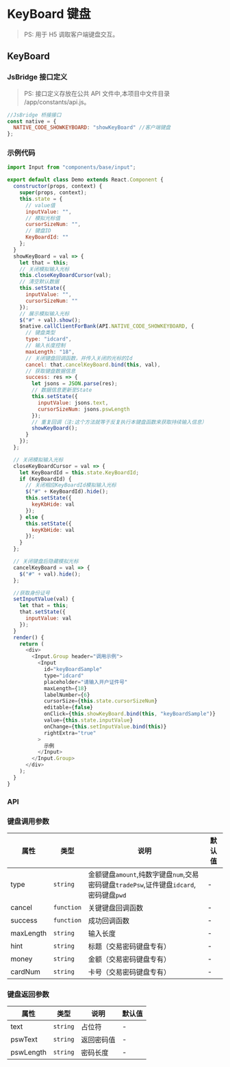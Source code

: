 # KeyBoard 键盘

> PS: 用于 H5 调取客户端键盘交互。

## KeyBoard

### JsBridge 接口定义

> PS: 接口定义存放在公共 API 文件中,本项目中文件目录 /app/constants/api.js。

```js
//JsBridge 桥接接口
const native = {
  NATIVE_CODE_SHOWKEYBOARD: "showKeyBoard" //客户端键盘
};
```

### 示例代码

```js
import Input from "components/base/input";

export default class Demo extends React.Component {
  constructor(props, context) {
    super(props, context);
    this.state = {
      // value值
      inputValue: "",
      // 模拟光标值
      cursorSizeNum: "",
      // 键盘ID
      KeyBoardId: ""
    };
  }
  showKeyBoard = val => {
    let that = this;
    // 关闭模拟输入光标
    this.closeKeyBoardCursor(val);
    // 清空默认数据
    this.setState({
      inputValue: "",
      cursorSizeNum: ""
    });
    // 展示模拟输入光标
    $("#" + val).show();
    $native.callClientForBank(API.NATIVE_CODE_SHOWKEYBOARD, {
      // 键盘类型
      type: "idcard",
      // 输入长度控制
      maxLength: "18",
      // 关闭键盘回调函数，并传入关闭的光标的Id
      cancel: that.cancelKeyBoard.bind(this, val),
      // 获取键盘数据信息
      success: res => {
        let jsons = JSON.parse(res);
        // 数据信息更新至State
        this.setState({
          inputValue: jsons.text,
          cursorSizeNum: jsons.pswLength
        });
        // 重复回调（注:这个方法就等于反复执行本键盘函数来获取持续输入信息）
        showKeyBoard();
      }
    });
  };

  // 关闭模拟输入光标
  closeKeyBoardCursor = val => {
    let KeyBoardId = this.state.KeyBoardId;
    if (KeyBoardId) {
      // 关闭相应KeyBoardId模拟输入光标
      $("#" + KeyBoardId).hide();
      this.setState({
        keyKbHide: val
      });
    } else {
      this.setState({
        keyKbHide: val
      });
    }
  };

  // 关闭键盘后隐藏模拟光标
  cancelKeyBoard = val => {
    $("#" + val).hide();
  };

  //获取身份证号
  setInputValue(val) {
    let that = this;
    that.setState({
      inputValue: val
    });
  }
  render() {
    return (
      <div>
        <Input.Group header="调用示例">
          <Input
            id="keyBoardSample"
            type="idcard"
            placeholder="请输入开户证件号"
            maxLength={18}
            labelNumber={6}
            cursorSize={this.state.cursorSizeNum}
            editable={false}
            onClick={this.showKeyBoard.bind(this, "keyBoardSample")}
            value={this.state.inputValue}
            onChange={this.setInputValue.bind(this)}
            rightExtra="true"
          >
            示例
          </Input>
        </Input.Group>
      </div>
    );
  }
}
```

### API

### 键盘调用参数

| 属性      | 类型       | 说明                                                                                   | 默认值 |
| --------- | ---------- | -------------------------------------------------------------------------------------- | ------ |
| type      | `string`   | 金额键盘`amount`,纯数字键盘`num`,交易密码键盘`tradePsw`,证件键盘`idcard`,密码键盘`pwd` | -      |
| cancel    | `function` | 关键键盘回调函数                                                                       | -      |
| success   | `function` | 成功回调函数                                                                           | -      |
| maxLength | `string`   | 输入长度                                                                               | -      |
| hint      | `string`   | 标题（交易密码键盘专有）                                                               | -      |
| money     | `string`   | 金额（交易密码键盘专有）                                                               | -      |
| cardNum   | `string`   | 卡号（交易密码键盘专有）                                                               | -      |

### 键盘返回参数

| 属性      | 类型     | 说明       | 默认值 |
| --------- | -------- | ---------- | ------ |
| text      | `string` | 占位符     | -      |
| pswText   | `string` | 返回密码值 | -      |
| pswLength | `string` | 密码长度   | -      |
